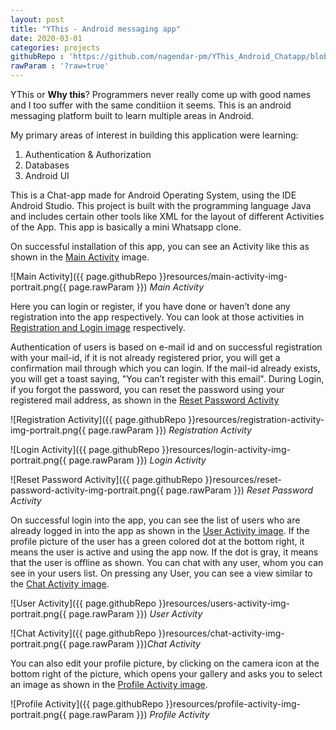```yaml
---
layout: post
title: "YThis - Android messaging app"
date: 2020-03-01
categories: projects
githubRepo : 'https://github.com/nagendar-pm/YThis_Android_Chatapp/blob/master/'
rawParam : '?raw=true'
---
```


YThis or **Why this**? Programmers never really come up with good names and I too suffer with the same conditiion it seems. This is an android messaging platform built to learn multiple areas in Android. 

<!--more-->

My primary areas of interest in building this application were learning:
1. Authentication & Authorization
2. Databases
3. Android UI


This is a Chat-app made for Android Operating System, using the IDE Android
Studio. This project is built with the programming language Java and includes
certain other tools like XML for the layout of different Activities of the App.
This app is basically a mini Whatsapp clone.

On successful installation of this app, you can see an Activity like this as shown
in the [Main Activity](#main-activity) image.

<a id="main-activity"></a>

![Main Activity]({{ page.githubRepo }}resources/main-activity-img-portrait.png{{ page.rawParam }})
*Main Activity*

Here you can login or register, if you have done or haven’t done any registration
into the app respectively. You can look at those activities in [Registration and Login image](#registration-activity) respectively.

Authentication of users is based on e-mail id and on successful registration with
your mail-id, if it is not already registered prior, you will get a confirmation
mail through which you can login. If the mail-id already exists, you will get a
toast saying, "You can’t register with this email". During Login, if you forgot
the password, you can reset the password using your registered mail address, as
shown in the [Reset Password Activity](#reset-password-activity)

<a id="registration-activity"></a>
![Registration Activity]({{ page.githubRepo }}resources/registration-activity-img-portrait.png{{ page.rawParam }})
*Registration Activity*

![Login Activity]({{ page.githubRepo }}resources/login-activity-img-portrait.png{{ page.rawParam }})
*Login Activity*

<a id="reset-password-activity"></a>
![Reset Password Activity]({{ page.githubRepo }}resources/reset-password-activity-img-portrait.png{{ page.rawParam }})
*Reset Password Activity*

On successful login into the app, you can see the list of users who are already
logged in into the app as shown in the [User Activity image](#users-activity). If the profile picture of the
user has a green colored dot at the bottom right, it means the user is active and
using the app now. If the dot is gray, it means that the user is offline as shown.
You can chat with any user, whom you can see in your users list. On pressing
any User, you can see a view similar to the [Chat Activity image](#chat-activity).

<a id="users-activity"></a>

![User Activity]({{ page.githubRepo }}resources/users-activity-img-portrait.png{{ page.rawParam }})
*User Activity*

<a id="chat-activity"></a>
![Chat Activity]({{ page.githubRepo }}resources/chat-activity-img-portrait.png{{ page.rawParam }})*Chat Activity*

You can also edit your profile picture, by clicking on the camera icon at the
bottom right of the picture, which opens your gallery and asks you to select an
image as shown in the [Profile Activity image](#profile-activity).

<a id="profile-activity"></a>
![Profile Activity]({{ page.githubRepo }}resources/profile-activity-img-portrait.png{{ page.rawParam }})
*Profile Activity*